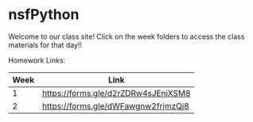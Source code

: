 # nsfPython

Welcome to our class site! Click on the week folders to access the class materials for that day!!

Homework Links:

| Week  | Link |
| ------------- | ------------- |
| 1  | https://forms.gle/d2rZDRw4sJEniXSM8  |
| 2  | https://forms.gle/dWFawgnw2frjmzQj8  |
